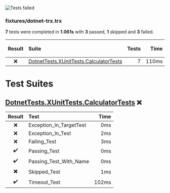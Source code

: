 ![Tests failed](https://img.shields.io/badge/tests-3%20passed%2C%201%20skipped%2C%203%20failed-critical)

### fixtures/dotnet-trx.trx

**7** tests were completed in **1.061s** with **3** passed, **1** skipped and **3** failed.

| Result | Suite | Tests | Time | Passed ✔️ | Skipped ✖️ | Failed ❌ |
| :---: | :--- | ---: | ---: | ---: | ---: | ---: |
| ❌ | [DotnetTests.XUnitTests.CalculatorTests](#r0s0-DotnetTests-XUnitTests-CalculatorTests) | 7 | 110ms | 3 | 1 | 3 |

# Test Suites

## <a id="user-content-r0s0-DotnetTests-XUnitTests-CalculatorTests" href="#r0s0-DotnetTests-XUnitTests-CalculatorTests">DotnetTests.XUnitTests.CalculatorTests</a> ❌

| Result | Test | Time |
| :---: | :--- | ---: |
| ❌ | Exception_In_TargetTest | 0ms |
| ❌ | Exception_In_Test | 2ms |
| ❌ | Failing_Test | 3ms |
| ✔️ | Passing_Test | 0ms |
| ✔️ | Passing_Test_With_Name | 0ms |
| ✖️ | Skipped_Test | 1ms |
| ✔️ | Timeout_Test | 102ms |
